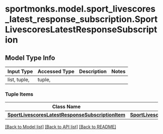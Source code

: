 # sportmonks.model.sport_livescores_latest_response_subscription.SportLivescoresLatestResponseSubscription

## Model Type Info
Input Type | Accessed Type | Description | Notes
------------ | ------------- | ------------- | -------------
list, tuple,  | tuple,  |  | 

### Tuple Items
Class Name | Input Type | Accessed Type | Description | Notes
------------- | ------------- | ------------- | ------------- | -------------
[**SportLivescoresLatestResponseSubscriptionItem**](SportLivescoresLatestResponseSubscriptionItem.md) | [**SportLivescoresLatestResponseSubscriptionItem**](SportLivescoresLatestResponseSubscriptionItem.md) | [**SportLivescoresLatestResponseSubscriptionItem**](SportLivescoresLatestResponseSubscriptionItem.md) |  | 

[[Back to Model list]](../../README.md#documentation-for-models) [[Back to API list]](../../README.md#documentation-for-api-endpoints) [[Back to README]](../../README.md)

